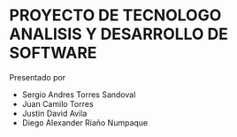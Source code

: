 # PROYECTO DE TECNOLOGO ANALISIS Y DESARROLLO DE SOFTWARE
<p> Presentado por <p> 

 - Sergio Andres Torres Sandoval
 - Juan Camilo Torres
 - Justin David Avila
 - Diego Alexander Riaño Numpaque
